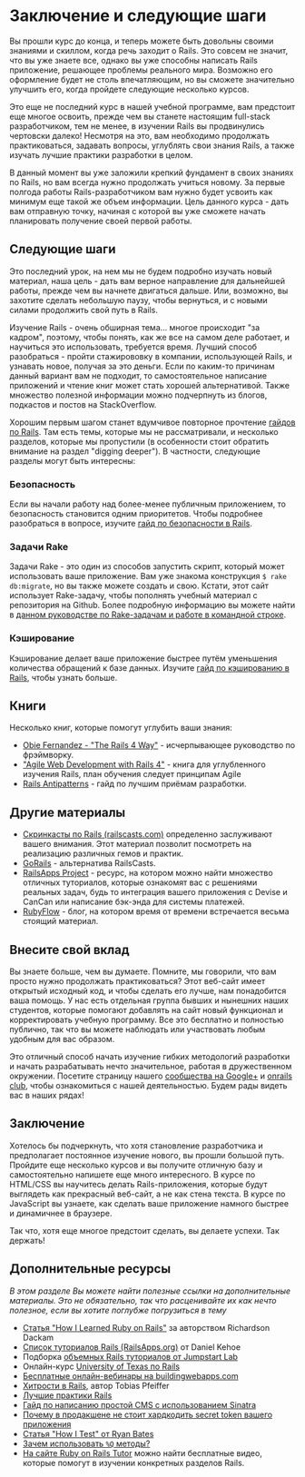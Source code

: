 # Заключение и следующие шаги

Вы прошли курс до конца, и теперь можете быть довольны своими знаниями и скиллом, когда речь заходит о Rails. Это совсем не значит, что вы уже знаете все, однако вы уже способны написать Rails приложение, решающее проблемы реального мира. Возможно его оформление будет не столь впечатляющим, но вы сможете значительно улучшить его, когда пройдете следующие несколько курсов.

Это еще не последний курс в нашей учебной программе, вам предстоит еще многое освоить, прежде чем вы станете настоящим full-stack разработчиком, тем не менее, в изучении Rails вы продвинулись чертовски далеко! Несмотря на это, вам необходимо продолжать практиковаться, задавать вопросы, углублять свои знания Rails, а также изучать лучшие практики разработки в целом.

В данный момент вы уже заложили крепкий фундамент в своих знаниях по Rails, но вам всегда нужно продолжать учиться новому. За первые полгода работы Rails-разработчиком вам нужно будет усвоить как минимум еще такой же объем информации. Цель данного курса - дать вам отправную точку, начиная с которой вы уже сможете начать планировать получение своей первой работы.

## Следующие шаги

Это последний урок, на нем мы не будем подробно изучать новый материал, наша цель - дать вам верное направление для дальнейшей работы, прежде чем вы начнете двигаться дальше. Или, возможно, вы захотите сделать небольшую паузу, чтобы  вернуться, и с новыми силами продолжить свой путь в Rails.

Изучение Rails - очень обширная тема... многое происходит "за кадром", поэтому, чтобы понять, как же все на самом деле работает, и научиться это использовать, требуется время. Лучший способ разобраться - пройти стажирововку в компании, использующей Rails, и узнавать новое, получая за это деньги. Если по каким-то причинам данный вариант вам не подходит, то самостоятельное написание приложений и чтение книг может стать хорошей альтернативой. Также множество полезной информации можно подчерпнуть из блогов, подкастов и постов на StackOverflow.

Хорошим первым шагом станет вдумчивое повторное прочтение [гайдов по Rails](http://guides.rubyonrails.org/index.html). Там есть темы, которые мы не рассматривали, и несколько разделов, которые мы пропустили (в особенности стоит обратить внимание на раздел "digging deeper"). В частности, следующие разделы могут быть интересны:

### Безопасность

Если вы начали работу над более-менее публичным приложением, то безопасность становится одним приоритетов. Чтобы подробнее разобраться в вопросе, изучите [гайд по безопасности в Rails](http://guides.rubyonrails.org/security.html).

### Задачи Rake

Задачи Rake - это один из способов запустить скрипт, который может использовать ваше приложение. Вам уже знакома конструкция  `$ rake db:migrate`, но вы также можете создать и свою. Кстати, этот сайт использует Rake-задачу, чтобы пополнять учебный материал с репозитория на Github. Более подробную информацию вы можете найти в [данном руководстве по Rake-задачам и работе в командной строке](http://guides.rubyonrails.org/command_line.html).

### Кэширование

Кэширование делает ваше приложение быстрее путём уменьшения количества обращений к базе данных. Изучите [гайд по кэшированию в Rails](http://guides.rubyonrails.org/caching_with_rails.html), чтобы узнать больше.

## Книги

Несколько книг, которые помогут углубить ваши знания:

* [Obie Fernandez - "The Rails 4 Way"](https://leanpub.com/tr4w) - исчерпывающее руководство по фрэймворку.
* ["Agile Web Development with Rails 4"](http://pragprog.com/book/rails4/agile-web-development-with-rails-4) - книга для углубленного изучения Rails, план обучения следует принципам Agile
* [Rails Antipatterns](http://www.amazon.com/Rails-AntiPatterns-Refactoring-Addison-Wesley-Professional/dp/0321604814) - гайд по лучшим приёмам разработки.

## Другие материалы

* [Скринкасты по Rails (railscasts.com)](http://railscasts.com/) определенно заслуживают вашего внимания. Этот материал позволит посмотреть на реализацию различных гемов и практик. 
* [GoRails](https://gorails.com/) - альтернатива RailsCasts.
* [RailsApps Project](https://tutorials.railsapps.org/) - ресурс, на котором можно найти множество отличных туториалов, которые ознакомят вас с решениями реальных задач, будь то интеграция вашего приложения с Devise и CanCan или написание бэк-энда для системы платежей.
* [RubyFlow](http://www.rubyflow.com/) - блог, на котором время от времени встречается весьма стоящий материал.

## Внесите свой вклад

Вы знаете больше, чем вы думаете. Помните, мы говорили, что вам просто нужно продолжать практиковаться? Этот веб-сайт имеет открытый исходный код, и чтобы сделать его лучше, нам понадобится ваша помощь. У нас есть отдельная группа бывших и нынешних наших студентов, которые помогают добавлять на сайт новый функционал и корректировать учебную программу. Все это бесплатно и полностью публично, так что вы можете наблюдать или участвовать любым удобным для вас образом.

Это отличный способ начать изучение гибких методологий разработки и начать разрабатывать нечто значительное, работая в дружественном окружении. Посетите страницу нашего [cообщества на Google+](https://groups.google.com/forum/#!forum/ror2ru) и [onrails club](http://onrails.club/), чтобы ознакомиться с нашей деятельностью. Будем рады видеть вас в наших рядах!

## Заключение

Хотелось бы подчеркнуть, что хотя становление разработчика и предполагает постоянное изучение нового, вы прошли большой путь. Пройдите еще несколько курсов и вы получите отличную базу и самостоятельно напишете еще много интересного. В курсе по HTML/CSS вы научитесь делать Rails-приложения, которые будут выглядеть как прекрасный веб-сайт, а не как стена текста. В курсе по JavaScript вы узнаете, как сделать ваше приложение намного быстрее и динамичнее в браузере.

Так что, хотя еще многое предстоит сделать, вы делаете успехи. Так держать!

## Дополнительные ресурсы

*В этом разделе Вы можете найти полезные ссылки на дополнительные материалы. Это не обязательно, так что расценивайте их как нечто полезное, если вы хотите поглубже погрузиться в тему*


* [Статья "How I Learned Ruby on Rails"](https://medium.com/how-i-learned-ruby-rails/e08c94e2a51e) за авторством Richardson Dackam
* [Список туториалов Rails (RailsApps.org)](https://tutorials.railsapps.org/rails-tutorial) от Daniel Kehoe 
* Подборка [объемных Rails туториалов от Jumpstart Lab](http://tutorials.jumpstartlab.com/)
* Онлайн-курс [University of Texas по Rails](http://schneems.com/ut-rails)
* [Бесплатные онлайн-вебинары на buildingwebapps.com](http://www.buildingwebapps.com/)
* [Хитрости в Rails](http://pragtob.github.io/rails-beginner-cheatsheet/index.html), автор Tobias Pfeiffer
* [Лучшие практики Rails](http://rails-bestpractices.com/)
* [Гайд по написанию простой CMS с использованием Sinatra](http://www.sitepoint.com/a-simple-content-management-system-in-sinatra/)
* [Почему в продакшене не стоит хардкодить secret token вашего приложения](http://daniel.fone.net.nz/blog/2013/05/20/a-better-way-to-manage-the-rails-secret-token/)
* [Статья "How I Test" от Ryan Bates](http://railscasts.com/episodes/275-how-i-test)
* [Зачем использовать `%Q` методы?](http://stackoverflow.com/questions/10144543/what-is-the-use-case-for-rubys-q-q-quoting-methods)
* [На сайте Ruby on Rails Tutor](http://rubyonrailstutor.github.io/) можно найти бесплатные видео, которые помогут в изучении конкретных разделов Rails.
